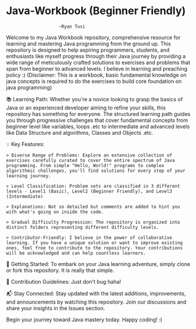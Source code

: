 # Java-Workbook (Beginner Friendly)
                        ~Ryan Tusi  
                        
Welcome to my Java Workbook repository, comprehensive resource for learning and mastering Java programming from the ground up. This repository is designed to help aspiring programmers, students, and enthusiasts like myself progress through their Java journey by providing a wide range of meticulously crafted solutions to exercises and problems that span from beginner to advanced levels. I believe in learning and preaching policy :) 
(Disclaimer: This is a workbook, basic fundamental knowledge on java concepts is required to do the exercises to build core foundation on java programming)

📚 Learning Path:
Whether you're a novice looking to grasp the basics of Java or an experienced developer aiming to refine your skills, this repository has something for everyone. The structured learning path guides you through progressive challenges that cover fundamental concepts from beginner level like variables, loops .etc to intermediate and advanced levels like Data Structure and algorithms, Classes and Objects .etc.

💡 Key Features:

    > Diverse Range of Problems: Explore an extensive collection of exercises carefully curated to cover the entire spectrum of Java programming. From simple "Hello, World!" programs to complex algorithmic challenges, you'll find solutions for every step of your learning journey.

    > Level Classification: Problem sets are classified in 3 different levels - Level1 (Basic), Level2 (Beginner Friendly), and Level3 (Intermediate)

    > Explanations: Not so detailed but comments are added to hint you with what's going on inside the code.

    > Gradual Difficulty Progression: The repository is organized into distinct folders representing different difficulty levels.

    > Contributor-Friendly: I believe in the power of collaborative learning. If you have a unique solution or want to improve existing ones, feel free to contribute to the repository. Your contributions will be acknowledged and can help countless learners.

🚀 Getting Started:
To embark on your Java learning adventure, simply clone or fork this repository. It is really that simple.

🤝 Contribution Guidelines:
Just don't bug haha!

📬 Stay Connected:
Stay updated with the latest additions, improvements, and announcements by watching this repository. Join our discussions and share your insights in the Issues section.

Begin your journey toward Java mastery today. Happy coding! :)
